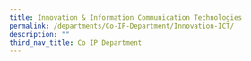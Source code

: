 ```yaml
---
title: Innovation & Information Communication Technologies
permalink: /departments/Co-IP-Department/Innovation-ICT/
description: ""
third_nav_title: Co IP Department
---
```

